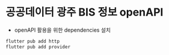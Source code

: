 # 공공데이터 광주 BIS 정보 openAPI

- openAPI 활용을 위한 dependencies 설치

```bash
flutter pub add http
flutter pub add provider
```

